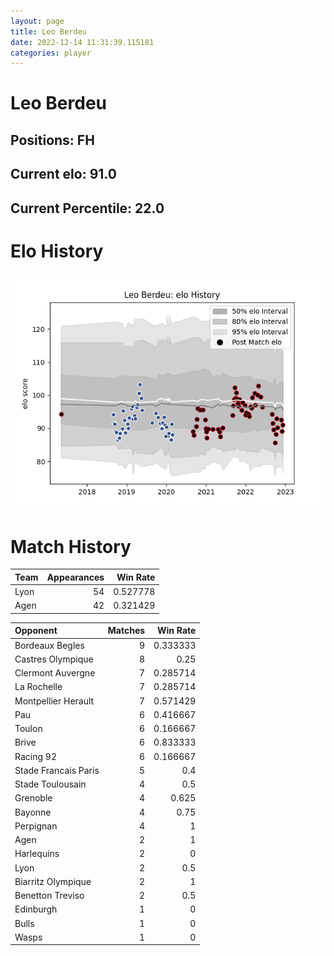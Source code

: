 ```yaml
---  
layout: page  
title: Leo Berdeu  
date: 2022-12-14 11:31:39.115181  
categories: player  
---
```

# Leo Berdeu

## Positions: FH

## Current elo: 91.0

## Current Percentile: 22.0

# Elo History


![elo history](history_LeoBerdeu.png)
# Match History


| Team   |   Appearances |   Win Rate |
|:-------|--------------:|-----------:|
| Lyon   |            54 |   0.527778 |
| Agen   |            42 |   0.321429 |

| Opponent             |   Matches |   Win Rate |
|:---------------------|----------:|-----------:|
| Bordeaux Begles      |         9 |   0.333333 |
| Castres Olympique    |         8 |   0.25     |
| Clermont Auvergne    |         7 |   0.285714 |
| La Rochelle          |         7 |   0.285714 |
| Montpellier Herault  |         7 |   0.571429 |
| Pau                  |         6 |   0.416667 |
| Toulon               |         6 |   0.166667 |
| Brive                |         6 |   0.833333 |
| Racing 92            |         6 |   0.166667 |
| Stade Francais Paris |         5 |   0.4      |
| Stade Toulousain     |         4 |   0.5      |
| Grenoble             |         4 |   0.625    |
| Bayonne              |         4 |   0.75     |
| Perpignan            |         4 |   1        |
| Agen                 |         2 |   1        |
| Harlequins           |         2 |   0        |
| Lyon                 |         2 |   0.5      |
| Biarritz Olympique   |         2 |   1        |
| Benetton Treviso     |         2 |   0.5      |
| Edinburgh            |         1 |   0        |
| Bulls                |         1 |   0        |
| Wasps                |         1 |   0        |